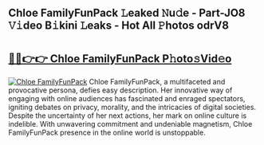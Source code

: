 ## Chloe FamilyFunPack 𝙻eaked 𝙽u𝚍e - Part-JO8 𝚅𝚒deo B𝚒kini 𝙻eaks - Hot All 𝙿hotos odrV8

# <h2><a href="http://ld3gkl.urlbe.top/?page=Chloe+FamilyFunPack">🔗🔗👉👉 Chloe FamilyFunPack P𝚑oto𝚜Vid𝚎o</a></h2>

[![Chloe FamilyFunPack](https://i.imgur.com/eBuTRDB.gif)](http://ld3gkl.urlbe.top/?page=Chloe+FamilyFunPack)
Chloe FamilyFunPack, a multifaceted and provocative persona, defies easy description. Her innovative way of engaging with online audiences has fascinated and enraged spectators, igniting debates on privacy, morality, and the intricacies of digital societies. Despite the uncertainty of her next actions, her mark on online culture is indelible. With unwavering commitment and undeniable magnetism, Chloe FamilyFunPack presence in the online world is unstoppable.
